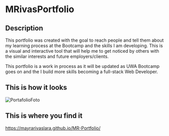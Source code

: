 # MRivasPortfolio
## Description

This portfolio was created with the goal to reach people and tell them about my learning process at the Bootcamp and the skills I am developing. This is a visual and interactive tool that will help me to get noticed by others with the similar interests and future employers/clients.

This portfolio is a work in process as it will be updated as UWA Bootcamp goes on and the I build more skills becoming a full-stack Web Developer. 

## This is how it looks

![PortafolioFoto](https://user-images.githubusercontent.com/94599271/152759543-6a71ce83-343d-4ff7-aba8-1ce781e0e5fb.png)


## This is where you find it

https://mayrarivaslara.github.io/MR-Portfolio/

